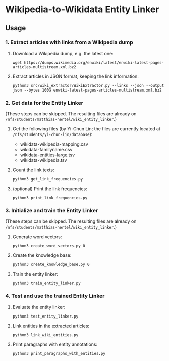 # Wikipedia-to-Wikidata Entity Linker

## Usage

### 1. Extract articles with links from a Wikipedia dump

1. Download a Wikipedia dump, e.g. the latest one:

       wget https://dumps.wikimedia.org/enwiki/latest/enwiki-latest-pages-articles-multistream.xml.bz2
2. Extract articles in JSON format, keeping the link information:

       python3 src/wiki_extractor/WikiExtractor.py --links --json --output json --bytes 100G enwiki-latest-pages-articles-multistream.xml.bz2

### 2. Get data for the Entity Linker

(These steps can be skipped. The resulting files are already on `/nfs/students/matthias-hertel/wiki_entity_linker`.)

1. Get the following files (by Yi-Chun Lin; the files are currently located at `/nfs/students/yi-chun-lin/database`):
    + wikidata-wikipedia-mapping.csv
    + wikidata-familyname.csv
    + wikidata-entities-large.tsv
    + wikidata-wikipedia.tsv
2. Count the link texts:

       python3 get_link_frequencies.py
3. (optional) Print the link frequencies:

       python3 print_link_frequencies.py

### 3. Initialize and train the Entity Linker

(These steps can be skipped. The resulting files are already on `/nfs/students/matthias-hertel/wiki_entity_linker`.)
1. Generate word vectors:

       python3 create_word_vectors.py 0
2. Create the knowledge base:

       python3 create_knowledge_base.py 0
3. Train the entity linker:

       python3 train_entity_linker.py

### 4. Test and use the trained Entity Linker

1. Evaluate the entity linker:

       python3 test_entity_linker.py
2. Link entities in the extracted articles:

       python3 link_wiki_entities.py
3. Print paragraphs with entity annotations:

       python3 print_paragraphs_with_entities.py
